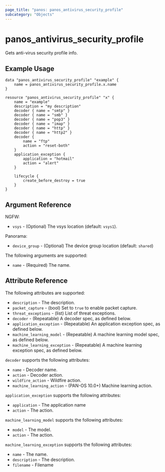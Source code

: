 ```yaml
---
page_title: "panos: panos_antivirus_security_profile"
subcategory: "Objects"
---
```


# panos_antivirus_security_profile

Gets anti-virus security profile info.


## Example Usage

```hcl
data "panos_antivirus_security_profile" "example" {
    name = panos_antivirus_security_profile.x.name
}

resource "panos_antivirus_security_profile" "x" {
    name = "example"
    description = "my description"
    decoder { name = "smtp" }
    decoder { name = "smb" }
    decoder { name = "pop3" }
    decoder { name = "imap" }
    decoder { name = "http" }
    decoder { name = "http2" }
    decoder {
        name = "ftp"
        action = "reset-both"
    }
    application_exception {
        application = "hotmail"
        action = "alert"
    }

    lifecycle {
        create_before_destroy = true
    }
}
```


## Argument Reference

NGFW:

* `vsys` - (Optional) The vsys location (default: `vsys1`).

Panorama:

* `device_group` - (Optional) The device group location (default: `shared`)

The following arguments are supported:

* `name` - (Required) The name.


## Attribute Reference

The following attributes are supported:

* `description` - The description.
* `packet_capture` - (bool) Set to `true` to enable packet capture.
* `threat_exceptions` - (list) List of threat exceptions.
* `decoder` - (Repeatable) A decoder spec, as defined below.
* `application_exception` - (Repeatable) An application exception spec, as
  defined below.
* `machine_learning_model` - (Repeatable) A machine learning model spec, as
  defined below.
* `machine_learning_exception` - (Repeatable) A machine learning exception spec, as
  defined below.

`decoder` supports the following attributes:

* `name` - Decoder name.
* `action` - Decoder action.
* `wildfire_action` - Wildfire action.
* `machine_learning_action` - (PAN-OS 10.0+) Machine learning action.

`application_exception` supports the following attributes:

* `application` - The application name
* `action` - The action.

`machine_learning_model` supports the following attributes:

* `model` - The model.
* `action` - The action.

`machine_learning_exception` supports the following attributes:

* `name` - The name.
* `description` - The description.
* `filename` - Filename
